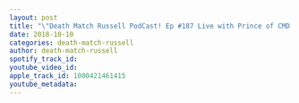 ```yaml
---
layout: post
title: "\"Death Match Russell PodCast! Ep #187 Live with Prince of CMD \"Desean Pratt\"! Tune in"
date: 2018-10-10
categories: death-match-russell
author: death-match-russell
spotify_track_id: 
youtube_video_id: 
apple_track_id: 1000421461415
youtube_metadata: 
---
```

